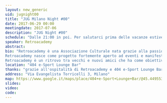 ```yaml
---
layout: new_generic
uid: jugnight00
title: "JUG Milano Night #00"
date: 2017-06-29 00:00
meetingdate: 2017-07-06
description: "JUG Night #00"
schedule: "Dalle 21:00 in poi. Per salutarci prima delle vacanze estive, abbiamo deciso di trovarci per una birra con chiacchiere tecnologiche. L'evento è organizzato con Retroacademy che farà rivivere i linguaggi, i programmi e i giochi di voga con gli home computer."
speaker: Retroacademy
abstract: 
bio: "Retroacademy è una Associazione Culturale nata grazie alla passione per il  retrocomputing, retrogaming, programmazione, ricerca e sviluppo di idee indipendenti.
Retroacademy nasce come progetto fortemente aperto ad eventi e manifestazioni di carattere storico culturale. 
Retroacademy è un ritrovo tra vecchi e nuovi amici che ha come obiettivo trasmettere, divertendosi, emozioni alle generazioni future."
location: "404 e-Sport Lounge Bar"
thanks: "grazie all'ospitalità di Retroacademy e 404 e-Sport Lounge Bar"
address: "Via Evangelista Torricelli 3, Milano"
map: https://www.google.it/maps/place/404+e-Sport+Lounge+Bar/@45.4495531,9.1749632,16.17z/data=!4m5!3m4!1s0x0:0x4cfe1dda7fcc43f6!8m2!3d45.4459644!4d9.1787875?hl=en
slides: 
video: 
code: 
---
```

